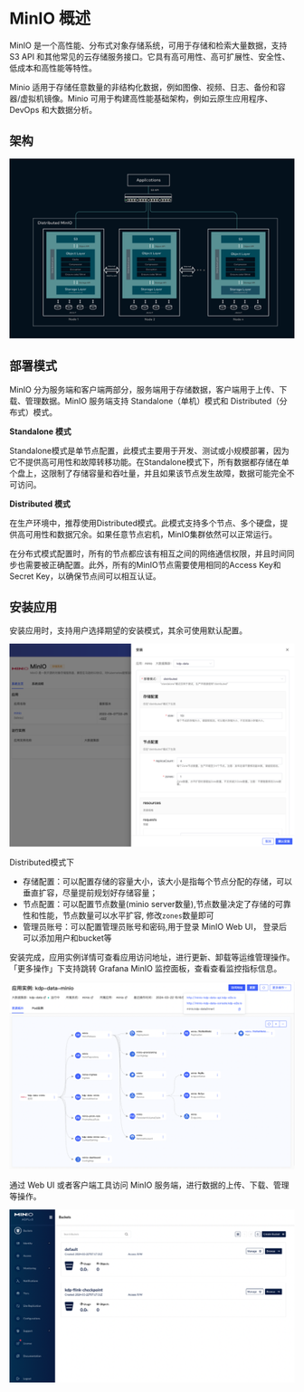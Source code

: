 # MinIO 概述

MinIO 是一个高性能、分布式对象存储系统，可用于存储和检索大量数据，支持 S3 API 和其他常见的云存储服务接口。它具有高可用性、高可扩展性、安全性、低成本和高性能等特性。

Minio 适用于存储任意数量的非结构化数据，例如图像、视频、日志、备份和容器/虚拟机镜像。Minio 可用于构建高性能基础架构，例如云原生应用程序、DevOps 和大数据分析。

## 架构

![architecture diagram](images/architecture_diagram.svg)

## 部署模式

MinIO 分为服务端和客户端两部分，服务端用于存储数据，客户端用于上传、下载、管理数据。MinIO 服务端支持 Standalone（单机）模式和 Distributed（分布式）模式。

**Standalone 模式**

Standalone模式是单节点配置，此模式主要用于开发、测试或小规模部署，因为它不提供高可用性和故障转移功能。在Standalone模式下，所有数据都存储在单个盘上，这限制了存储容量和吞吐量，并且如果该节点发生故障，数据可能完全不可访问。

**Distributed 模式**

在生产环境中，推荐使用Distributed模式。此模式支持多个节点、多个硬盘，提供高可用性和数据冗余。如果任意节点宕机，MinIO集群依然可以正常运行。

在分布式模式配置时，所有的节点都应该有相互之间的网络通信权限，并且时间同步也需要被正确配置。此外，所有的MinIO节点需要使用相同的Access Key和Secret Key，以确保节点间可以相互认证。

## 安装应用

安装应用时，支持用户选择期望的安装模式，其余可使用默认配置。

<img src="./images/Overview-2024-03-22-15-16-32.png" />

Distributed模式下

- 存储配置：可以配置存储的容量大小，该大小是指每个节点分配的存储，可以垂直扩容，尽量提前规划好存储容量；
- 节点配置：可以配置节点数量(minio server数量),节点数量决定了存储的可靠性和性能，节点数量可以水平扩容, 修改`zones`数量即可
- 管理员账号：可以配置管理员账号和密码,用于登录 MinIO Web UI， 登录后可以添加用户和bucket等

安装完成，应用实例详情可查看应用访问地址，进行更新、卸载等运维管理操作。「更多操作」下支持跳转 Grafana MinIO 监控面板，查看查看监控指标信息。

<img src="./images/Overview-2024-03-22-15-21-48.png" />

通过 Web UI 或者客户端工具访问 MinIO 服务端，进行数据的上传、下载、管理等操作。

<img src="./images/Overview-2024-03-22-15-27-08.png" />
